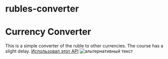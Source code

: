 # rubles-converter
<h1>Currency Converter</h1>
This is a simple converter of the ruble to other currencies. The course has a slight delay.
<a href="https://www.cbr-xml-daily.ru/">Использовал этот API</a>
<img src="https://github.com/Kamenshick/rubles-converter/assets/72657427/8e39fd28-6cb9-434e-a5d4-277a21ff64cb" alt="альтернативный текст">


